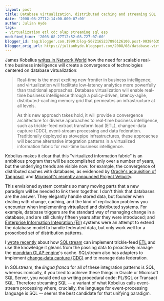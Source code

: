```yaml
---
layout: post
title: Database virtualization, distributed caching and streaming SQL
date: '2008-08-27T12:14:00.000-07:00'
author: Julian Hyde
tags:
- virtualization etl cdc olap streaming sql esp
modified_time: '2008-08-27T12:52:08.727-07:00'
blogger_id: tag:blogger.com,1999:blog-5672165237896126100.post-9038453523802235237
blogger_orig_url: https://julianhyde.blogspot.com/2008/08/database-virtualization-distributed.html
---
```


James Kobelius [writes in Network World](http://www.networkworld.com/columnists/2008/082008kobelius.html)
how the need for scalable real-time business intelligence will create
a convergence of technologies centered on database virtualization:

> Real-time is the most exciting new frontier in business
> intelligence, and virtualization will facilitate low-latency
> analytics more powerfully than traditional approaches. Database
> virtualization will enable real-time business intelligence through a
> policy-driven, latency-agile, distributed-caching memory grid that
> permeates an infrastructure at all levels.
>
> As this new approach takes hold, it will provide a convergence
> architecture for diverse approaches to real-time business
> intelligence, such as trickle-feed extract transform load (ETL),
> changed-data capture (CDC), event-stream processing and data
> federation. Traditionally deployed as stovepipe infrastructures,
> these approaches will become alternative integration patterns in a
> virtualized information fabric for real-time business
> intelligence.

Kobelius makes it clear that this "virtualized information fabric" is
an ambitious program that will be accomplished only over a number of
years, but the underlying trends are visible now: for example, the
convergence of distributed caches with databases, as evidenced by
[Oracle's acquisition of Tangosol](https://www.oracle.com/tangosol/index.html),
and [Microsoft's recently announced Project Velocity](https://code.msdn.microsoft.com/velocity).

This envisioned system contains so many moving parts that a new
paradigm will be needed to link them together. I don't think that
databases are the answer. They elegantly handle stored data, but
founder when dealing with change, caching, and the kind of replication
problems you encounter when implementing virtualized and distributed
systems. For example, database triggers are the standard way of
managing change in a database, and are still clunky fifteen years
after they were introduced; and
[Enterprise Information Integration (EII)](https://en.wikipedia.org/wiki/Enterprise_Information_Integration)
systems were an attempt to extend the database model to handle
federated data, but only work well for a proscribed set of
distribution patterns.

I [wrote recently](https://julianhyde.blogspot.com/2008/02/streaming-sql-meets-olap.html)
about how [SQLstream](https://www.sqlstream.com/) can implement
trickle-feed [ETL](https://en.wikipedia.org/wiki/Extract,_transform,_load)
and use the knowledge it gleans from the passing data to proactively manage the
[mondrian OLAP engine](https://mondrian.pentaho.org/)'s cache.
SQLstream also has adapters to implement
[change-data capture (CDC)](https://en.wikipedia.org/wiki/Change_data_capture)
and to manage data federation.

In SQLstream, the *lingua franca* for all of these integration
patterns is SQL, whereas ironically, if you tried to achieve these
things in Oracle or Microsoft SQL Server, you would end up writing
procedural code: PL/SQL or Transact SQL. Therefore streaming SQL -- a
variant of what Kobelius calls event-stream processing where,
crucially, the language for event-processing language is SQL -- seems
the best candidate for that unifying paradigm.
